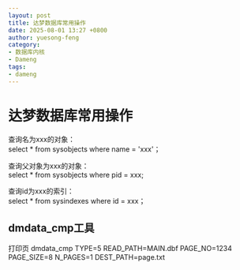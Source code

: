 ```yaml
---
layout: post
title: 达梦数据库常用操作
date: 2025-08-01 13:27 +0800
author: yuesong-feng
category:
- 数据库内核
- Dameng
tags:
- dameng
---
```


# 达梦数据库常用操作

查询名为xxx的对象：  
select * from sysobjects where name = 'xxx'；

查询父对象为xxx的对象：  
select * from sysobjects where pid = xxx;

查询id为xxx的索引：  
select * from sysindexes where id = xxx；

## dmdata_cmp工具

打印页
dmdata_cmp TYPE=5 READ_PATH=MAIN.dbf PAGE_NO=1234 PAGE_SIZE=8 N_PAGES=1 DEST_PATH=page.txt